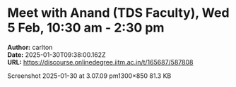 # Meet with Anand (TDS Faculty), Wed 5 Feb, 10:30 am - 2:30 pm

**Author:** carlton  
**Date:** 2025-01-30T09:38:00.162Z  
**URL:** https://discourse.onlinedegree.iitm.ac.in/t/165687/587808

Screenshot 2025-01-30 at 3.07.09 pm1300×850 81.3 KB
